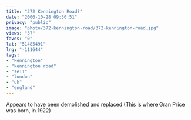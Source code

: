 ```yaml
---
title: "372 Kennington Road?"
date: "2006-10-28 09:30:51"
privacy: "public"
image: "photo/372-kennington-road/372-kennington-road.jpg"
views: "37"
faves: "0"
lat: "51485491"
lng: "-111644"
tags:
- "kennington"
- "kennington road"
- "se11"
- "london"
- "uk"
- "england"
---
```

Appears to have been demolished and replaced (This is where Gran Price was born, in 1922)
